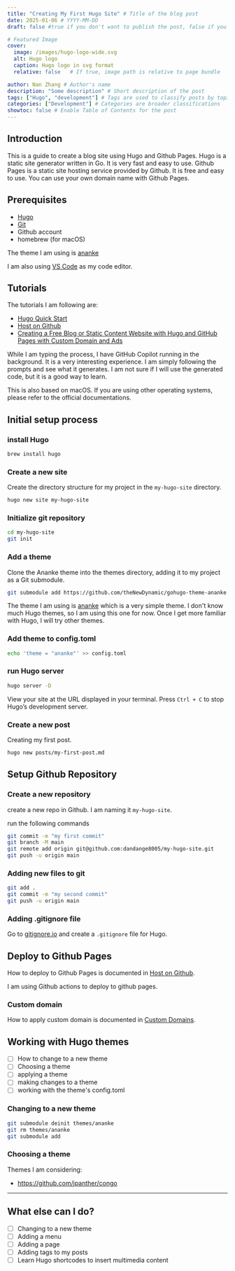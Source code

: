 ```yaml
---
title: "Creating My First Hugo Site" # Title of the blog post
date: 2025-01-06 # YYYY-MM-DD
draft: false #true if you don't want to publish the post, false if you do

# Featured Image
cover:
  image: /images/hugo-logo-wide.svg
  alt: Hugo logo
  caption: Hugo logo in svg format
  relative: false   # If true, image path is relative to page bundle

author: Nan Zhang # Author's name
description: "Some description" # Short description of the post
tags: ["Hugo", "development"] # Tags are used to classify posts by topic
categories: ["Development"] # Categories are broader classifications
showtoc: false # Enable Table of Contents for the post
---
```


## Introduction

This is a guide to create a blog site using Hugo and Github Pages. Hugo is a static site generator written in Go. It is very fast and easy to use. Github Pages is a static site hosting service provided by Github. It is free and easy to use. You can use your own domain name with Github Pages.

## Prerequisites

- [Hugo](https://gohugo.io/getting-started/installing/)
- [Git](https://git-scm.com/downloads)
- Github account
- homebrew (for macOS)

The theme I am using is [ananke](https://github.com/theNewDynamic/gohugo-theme-ananke)

I am also using [VS Code](https://code.visualstudio.com/) as my code editor.

## Tutorials
The tutorials I am following are:

- [Hugo Quick Start](https://gohugo.io/getting-started/quick-start/)
- [Host on Github](https://gohugo.io/hosting-and-deployment/hosting-on-github/)
- [Creating a Free Blog or Static Content Website with Hugo and GitHub Pages with Custom Domain and Ads](https://www.youtube.com/watch?v=LSJ5S8VG5aU&ab_channel=MissCoding)

While I am typing the process, I have GitHub Copilot running in the background. It is a very interesting experience. I am simply following the prompts and see what it generates. I am not sure if I will use the generated code, but it is a good way to learn.

This is also based on macOS. If you are using other operating systems, please refer to the official documentations.

## Initial setup process

### install Hugo

```bash
brew install hugo
```

### Create a new site

Create the directory structure for my project in the `my-hugo-site` directory.

```bash
hugo new site my-hugo-site
```

### Initialize git repository

```bash
cd my-hugo-site
git init
```

### Add a theme

Clone the Ananke theme into the themes directory, adding it to my project as a Git submodule.

```bash
git submodule add https://github.com/theNewDynamic/gohugo-theme-ananke themes/ananke
```

The theme I am using is [ananke](https://github.com/theNewDynamic/gohugo-theme-ananke) which is a very simple theme. I don't know much Hugo themes, so I am using this one for now. Once I get more familiar with Hugo, I will try other themes. 

### Add theme to config.toml

```bash
echo 'theme = "ananke"' >> config.toml
```

### run Hugo server

```bash
hugo server -D
```
View your site at the URL displayed in your terminal. Press `Ctrl + C` to stop Hugo’s development server.

### Create a new post

Creating my first post.

```bash
hugo new posts/my-first-post.md
```

## Setup Github Repository

### Create a new repository

create a new repo in Github. I am naming it `my-hugo-site`.

run the following commands

```bash
git commit -m "my first commit"
git branch -M main
git remote add origin git@github.com:dandange8005/my-hugo-site.git
git push -u origin main
```

### Adding new files to git

```bash
git add .
git commit -m "my second commit"
git push -u origin main
```

### Adding .gitignore file

Go to [gitignore.io](https://www.toptal.com/developers/gitignore) and create a `.gitignore` file for Hugo.

## Deploy to Github Pages

How to deploy to Github Pages is documented in [Host on Github](https://gohugo.io/hosting-and-deployment/hosting-on-github/).

I am using Github actions to deploy to github pages.

### Custom domain

How to apply custom domain is documented in [Custom Domains](https://gohugo.io/hosting-and-deployment/hosting-on-github/#custom-domains).

## Working with Hugo themes

- [ ] How to change to a new theme
- [ ] Choosing a theme
- [ ] applying a theme
- [ ] making changes to a theme
- [ ] working with the theme's config.toml

### Changing to a new theme

```bash
git submodule deinit themes/ananke
git rm themes/ananke
git submodule add
```

### Choosing a theme

Themes I am considering:

- https://github.com/jpanther/congo


---

## What else can I do?

- [ ] Changing to a new theme
- [ ] Adding a menu
- [ ] Adding a page
- [ ] Adding tags to my posts
- [ ] Learn Hugo shortcodes to insert multimedia content
